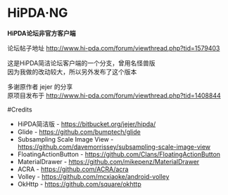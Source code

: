 # HiPDA·NG

**HiPDA论坛非官方客户端**

论坛帖子地址 http://www.hi-pda.com/forum/viewthread.php?tid=1579403   

这是HiPDA简洁论坛客户端的一个分支，曾用名怪兽版   
因为我做的改动较大，所以另外发布了这个版本   

多谢原作者 jejer 的分享   
原项目发布于 http://www.hi-pda.com/forum/viewthread.php?tid=1408844   

#Credits
- HiPDA简洁版 - https://bitbucket.org/jejer/hipda/
- Glide - https://github.com/bumptech/glide
- Subsampling Scale Image View - https://github.com/davemorrissey/subsampling-scale-image-view
- FloatingActionButton - https://github.com/Clans/FloatingActionButton
- MaterialDrawer - https://github.com/mikepenz/MaterialDrawer
- ACRA - https://github.com/ACRA/acra
- Volley - https://github.com/mcxiaoke/android-volley
- OkHttp - https://github.com/square/okhttp
